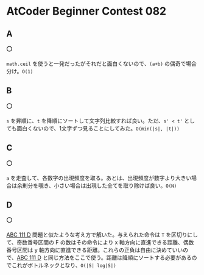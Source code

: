 # AtCoder Beginner Contest 082

## A

:o:

`math.ceil` を使うと一発だったがそれだと面白くないので、`(a+b)` の偶奇で場合分け。`O(1)`

## B

:o:

`s` を昇順に、`t` を降順にソートして文字列比較すれば良い。ただ、`s' < t'` としても面白くないので、1文字ずつ見ることにしてみた。`O(min(|s|, |t|))`

## C

:o:

`a` を走査して、各数字の出現頻度を取る。あとは、出現頻度が数字より大きい場合は余剰分を覗き、小さい場合は出現した全てを取り除けば良い。`O(N)`

## D

:o:

[ABC 111 D](../111/D.py) 問題と似たような考え方で解いた。与えられた命令は `T` を区切りにして、奇数番号区間の F の数はその命令により x 軸方向に直進できる距離、偶数番号区間は y 軸方向に直進できる距離。これらの正負は自由に決めていいので、[ABC 111 D](../111/D.py) と同じ方法をここで使う。距離は降順にソートする必要があるのでこれがボトルネックとなり、`O(|S| log|S|)`
